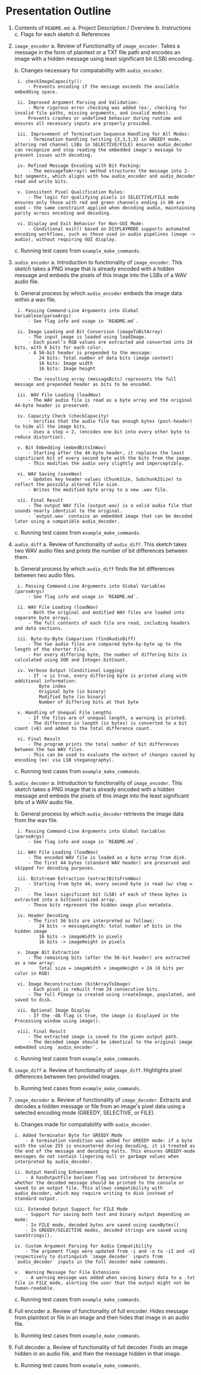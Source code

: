 # Presentation Outline
1. Contents of `README.md`:
	a. Project Description / Overview
	b. Instructions
	c. Flags for each sketch
	d. References

2. `image_encoder`
	a. Review of Functionality of `image_encoder`.
		Takes a message in the form of plaintext or a TXT file path and encodes an image with a hidden message using least significant bit (LSB) encoding.
	
	b. Changes necessary for compatability with `audio_encoder`.

		i. checkImageCapacity():
			- Prevents encoding if the message exceeds the available embedding space.

		ii. Improved Argument Parsing and Validation:
			- More rigorous error checking was added (ex:, checking for invalid file paths, missing arguments, and invalid modes).
			Prevents crashes or undefined behavior during runtime and ensures all necessary inputs are properly provided.

		iii. Improvement of Termination Sequence Handling for All Modes:
			- Termination handling (writing {3,3,3,3} in GREEDY mode, altering red channel LSBs in SELECTIVE/FILE) ensures audio_decoder can recognize and stop reading the embedded image's message to prevent issues with decoding.

		iv. Refined Message Encoding with Bit Packing:
			- The messageToArray() method structures the message into 2-bit segments, which aligns with how audio_encoder and audio_decoder read and write bits.

		v. Consistent Pixel Qualification Rules:
			- The logic for qualifying pixels in SELECTIVE/FILE mode ensures only those with red and green channels ending in 00 are used — the same constraint applied when decoding audio, maintaining parity across encoding and decoding.

		vi. Display and Exit Behavior for Non-GUI Mode:
			- Conditional exit() based on DISPLAYMODE supports automated encoding workflows, such as those used in audio pipelines (image -> audio), without requiring GUI display.	
	
	c. Running test cases from `example_make_commands`.

4. `audio_encoder`
	a. Introduction to functionality of `image_encoder`.
		This sketch takes a PNG image that is already encoded with a hidden message and embeds the pixels of this image into the LSBs of a WAV audio file.
	
	b. General process by which `audio_encoder` embeds the image data within a wav file.

		i. Passing Command-Line Arguments into Global Variablese(parseArgs)
			- See flag info and usage in `README.md`.

		ii. Image Loading and Bit Conversion (imageToBitArray)
			- The input image is loaded using loadImage.
			- Each pixel’s RGB values are extracted and converted into 24 bits, with 8 bits for each color.
			- A 56-bit header is prepended to the message:
				24 bits: Total number of data bits (image content)
				16 bits: Image width
				16 bits: Image height
			
			- The resulting array (messageBits) represents the full message and prepended header as bits to be encoded.

		iii. WAV File Loading (loadWav)
			- The WAV audio file is read as a byte array and the original 44-byte header is preserved.

		iv. Capacity Check (checkCapacity)
			- Verifies that the audio file has enough bytes (post-header) to hide all the image bits.
			- Uses a step = 2, (encodes one bit into every other byte to reduce distortion).

		v. Bit Embedding (embedBitsInWav)
			- Starting after the 44-byte header, it replaces the least significant bit of every second byte with the bits from the image.
			- This modifies the audio very slightly and imperceptibly.

		vi. WAV Saving (saveWav)
			- Updates key header values (ChunkSize, Subchunk2Size) to reflect the possibly altered file size.
			- Writes the modified byte array to a new .wav file.

		vii. Final Result
			- The output WAV file (output.wav) is a valid audio file that sounds nearly identical to the original.
			- `output.wav` contains an embedded image that can be decoded later using a compatible audio_decoder.
	
	c. Running test cases from `example_make_commands`.


6. `audio_diff`
	a. Review of functionality of `audio_diff`.
		This sketch takes two WAV audio files and prints the number of bit differences between them.
	
	b. General process by which `audio_diff` finds the bit differences between two audio files.

		i. Passing Command-Line Arguments into Global Variables (parseArgs)
			- See flag info and usage in `README.md`.

		ii. WAV File Loading (loadWav)
			- Both the original and modified WAV files are loaded into separate byte arrays.
			- The full contents of each file are read, including headers and data sections.

		iii. Byte-by-Byte Comparison (findAudioDiff)
			- The two audio files are compared byte-by-byte up to the length of the shorter file.
			- For every differing byte, the number of differing bits is calculated using XOR and Integer.bitCount.

		iv. Verbose Output (Conditional Logging)
			- If -v is true, every differing byte is printed along with additional information:
				Byte index
				Original byte (in binary)
				Modified byte (in binary)
				Number of differing bits at that byte

		v. Handling of Unequal File Lengths
			- If the files are of unequal length, a warning is printed.
			- The difference in length (in bytes) is converted to a bit count (×8) and added to the total difference count.

		vi. Final Result
			- The program prints the total number of bit differences between the two WAV files.
			- This can be used to evaluate the extent of changes caused by encoding (ex: via LSB steganography).

	c. Running test cases from `example_make_commands`.
	

8. `audio_decoder`
	a. Introduction to functionality of `image_encoder`.
		This sketch takes a PNG image that is already encoded with a hidden message and embeds the pixels of this image into the least significant bits of a WAV audio file.
	
	b. General process by which `audio_decoder` retrieves the image data from the wav file.

		i. Passing Command-Line Arguments into Global Variables (parseArgs)
			- See flag info and usage in `README.md`.

		ii. WAV File Loading (loadWav)
			- The encoded WAV file is loaded as a byte array from disk.
			- The first 44 bytes (standard WAV header) are preserved and skipped for decoding purposes.

		iii. Bitstream Extraction (extractBitsFromWav)
			- Starting from byte 44, every second byte is read (w/ step = 2).
			- The least significant bit (LSB) of each of these bytes is extracted into a bitCount-sized array.
			- These bits represent the hidden image plus metadata.

		iv. Header Decoding
			- The first 56 bits are interpreted as follows:
				24 bits -> messageLength: total number of bits in the hidden image
				16 bits -> imageWidth in pixels
				16 bits -> imageHeight in pixels

		v. Image Bit Extraction
			- The remaining bits (after the 56-bit header) are extracted as a new array:
				Total size = imageWidth × imageHeight × 24 (8 bits per color in RGB)

		vi. Image Reconstruction (bitArrayToImage)
			- Each pixel is rebuilt from 24 consecutive bits.
			- The full PImage is created using createImage, populated, and saved to disk.

		vii. Optional Image Display
			- If the -dA flag is true, the image is displayed in the Processing window using image().

		viii. Final Result
			- The extracted image is saved to the given output path.
			- The decoded image should be identical to the original image embedded using `audio_encoder`.
	
	c. Running test cases from `example_make_commands`.


10. `image_diff`
	a. Review of functionality of `image_diff`.
		Highlights pixel differences between two provided images.

	b. Running test cases from `example_make_commands`.


11. `image_decoder`
	a. Review of functionality of `image_decoder`.
		Extracts and decodes a hidden message or file from an image's pixel data using a selected encoding mode (GREEDY, SELECTIVE, or FILE).
	
	b. Changes made for compatability with `audio_decoder`.

		i. Added Terminator Byte for GREEDY Mode
			- A termination condition was added for GREEDY mode: if a byte with the value 255 is encountered during decoding, it is treated as the end of the message and decoding halts. This ensures GREEDY-mode messages do not contain lingering null or garbage values when interpreted by audio_decoder.

		ii. Output Handling Enhancement
			- A hasOutputFile boolean flag was introduced to determine whether the decoded message should be printed to the console or saved to an output file. This allows compatibility with audio_decoder, which may require writing to disk instead of standard output.

		iii. Extended Output Support for FILE Mode
			- Support for saving both text and binary output depending on mode:
			- In FILE mode, decoded bytes are saved using saveBytes()
			- In GREEDY/SELECTIVE modes, decoded strings are saved using saveStrings().

		iv. Custom Argument Parsing for Audio Compatibility
			- The argument flags were updated from -i and -o to -iI and -oI respectively to distinguish `image_decoder` inputs from `audio_decoder` inputs in the full decoder make commands.

		v.  Warning Message for File Extensions
			- A warning message was added when saving binary data to a .txt file in FILE mode, alerting the user that the output might not be human-readable.

	c. Running test cases from `example_make_commands`.


13. Full encoder
	a. Review of functionality of full encoder.
		Hides message from plaintext or file in an image and then hides that image in an audio file.

	b. Running test cases from `example_make_commands`.


7. Full decoder
	a. Review of functionality of full decoder.
		Finds an image hidden in an audio file, and then the message hidden in that image.
	
	b. Running test cases from `example_make_commands`.

